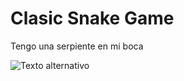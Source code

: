 # Clasic Snake Game
Tengo una serpiente en  mi boca  

![Texto alternativo](https://external-content.duckduckgo.com/iu/?u=https%3A%2F%2Ftcf.admeen.org%2Fgame%2F17500%2F17406%2F400x246%2Fclassic-snake.jpg&f=1&nofb=1&ipt=ad6f04d624490c864f450d496b390e2909ca48a6c1571dd86b4099e704becbfa&ipo=images.jpg)